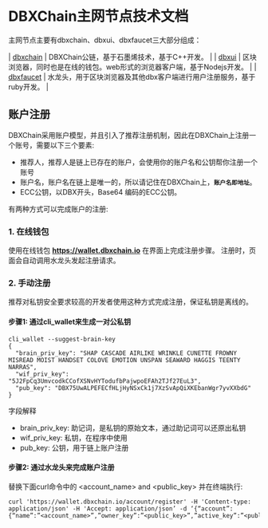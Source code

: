 # DBXChain主网节点技术文档

主网节点主要有dbxchain、dbxui、dbxfaucet三大部分组成：

| [dbxchain](dbxchain_introduction.md) | DBXChain公链，基于石墨烯技术，基于C++开发。 |
| [dbxui](dbxui_introduction.md) | 区块浏览器，同时也是在线的钱包。web形式的浏览器客户端，基于Nodejs开发。 |
| [dbxfaucet](dbxfaucet_introduction.md) | 水龙头，用于区块浏览器及其他dbx客户端进行用户注册服务，基于ruby开发。 |


## 账户注册
DBXChain采用账户模型，并且引入了推荐注册机制，因此在DBXChain上注册一个账号，需要以下三个要素:

* 推荐人，推荐人是链上已存在的账户，会使用你的账户名和公钥帮你注册一个账号
* 账户名，账户名在链上是唯一的，所以请记住在DBXChain上，<b>`账户名即地址`</b>。
* ECC公钥，以DBX开头，Base64 编码的ECC公钥。

有两种方式可以完成账户的注册:

### 1. 在线钱包
使用在线钱包 <b>https://wallet.dbxchain.io</b> 在界面上完成注册步骤。
注册时，页面会自动调用水龙头发起注册请求。

### 2. 手动注册
推荐对私钥安全要求较高的开发者使用这种方式完成注册，保证私钥是离线的。

#### 步骤1: 通过cli_wallet来生成一对公私钥

```
cli_wallet --suggest-brain-key
{
  "brain_priv_key": "SHAP CASCADE AIRLIKE WRINKLE CUNETTE FROWNY MISREAD MOIST HANDSET COLOVE EMOTION UNSPAN SEAWARD HAGGIS TEENTY NARRAS",
  "wif_priv_key": "5J2FpCq3UmvcodkCCofXSNvHYTodufbPajwpoEFAh2TJf27EuL3",
  "pub_key": "DBX75UwALPEFECfHLjHyNSxCk1j7XzSvApQiXKEbanWgr7yvXXbdG"
}
```

字段解释

* brain_priv_key: 助记词，是私钥的原始文本，通过助记词可以还原出私钥
* wif_priv_key: 私钥，在程序中使用
* pub_key: 公钥，用于链上账户注册

#### 步骤2: 通过水龙头来完成账户注册

替换下面curl命令中的 <account_name> and <public_key> 并在终端执行:

```
curl 'https://wallet.dbxchain.io/account/register' -H 'Content-type: application/json' -H 'Accept: application/json’ -d ‘{“account”:{“name”:”<account_name>”,”owner_key”:”<public_key>”,”active_key”:”<public_key>”,”memo_key”:”<public_key>”,”refcode”:null,”referrer”:null}}’
```
